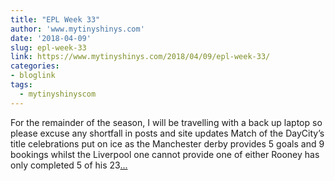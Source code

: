 ```yaml
---
title: "EPL Week 33"
author: 'www.mytinyshinys.com'
date: '2018-04-09'
slug: epl-week-33
link: https://www.mytinyshinys.com/2018/04/09/epl-week-33/
categories:
- bloglink
tags:
  - mytinyshinyscom
---
```


For the remainder of the season, I will be travelling with a back up laptop so please excuse any shortfall in posts and site updates Match of the DayCity’s title celebrations put on ice as the Manchester derby provides 5 goals and 9 bookings whilst the Liverpool one cannot provide one of either Rooney has only completed 5 of his 23[... <i class="fas fa-external-link-alt"></i>](https://www.mytinyshinys.com/2018/04/09/epl-week-33/)

